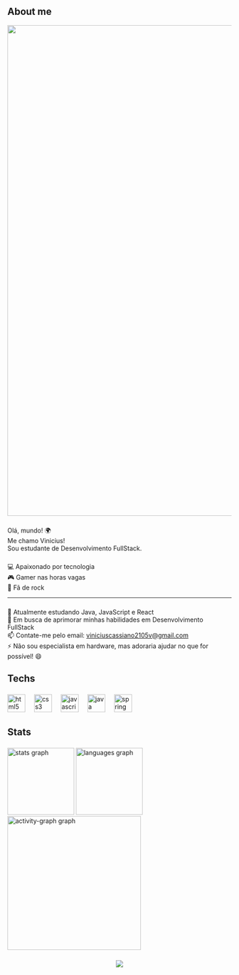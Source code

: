 <h2 align="left">About me</h2>

<div align="center">
  <img src="https://user-images.githubusercontent.com/74038190/225813708-98b745f2-7d22-48cf-9150-083f1b00d6c9.gif" width="1100">
</div>

###

<p align="left">Olá, mundo! 🌍<br>Me chamo Vinicius!<br> Sou estudante de Desenvolvimento FullStack.</p>

###

<p align="left">💻 Apaixonado por tecnologia<br>🎮 Gamer nas horas vagas<br>🎸 Fã de rock</p>

---

###

<p align="left">
🔭 Atualmente estudando Java, JavaScript e React<br>
🌱 Em busca de aprimorar minhas habilidades em Desenvolvimento FullStack<br>
📫 Contate-me pelo email: <a href="mailto:viniciuscassiano2105v@gmail.com">viniciuscassiano2105v@gmail.com</a><br>
⚡ Não sou especialista em hardware, mas adoraria ajudar no que for possível! 😄
</p>

###

<h2 align="left">Techs</h2>

###

<div align="left">
  <img src="https://skillicons.dev/icons?i=html" height="40" alt="html5 logo"  />
  <img width="12" />
  <img src="https://skillicons.dev/icons?i=css" height="40" alt="css3 logo"  />
  <img width="12" />
  <img src="https://skillicons.dev/icons?i=js" height="40" alt="javascript logo"  />
  <img width="12" />
  <img src="https://skillicons.dev/icons?i=java" height="40" alt="java logo"  />
  <img width="12" />
  <img src="https://skillicons.dev/icons?i=spring" height="40" alt="spring logo"  />
</div>

###

<h2 align="left">Stats</h2>

###

<div align="left">
  <img src="https://github-readme-stats.vercel.app/api?username=ViniciusCassiano2105&hide_title=false&hide_rank=false&show_icons=true&include_all_commits=true&count_private=true&disable_animations=false&theme=chartreuse-dark&locale=en&hide_border=false&order=1" height="150" alt="stats graph"  />
  <img src="https://github-readme-stats.vercel.app/api/top-langs?username=ViniciusCassiano2105&locale=en&hide_title=false&layout=compact&card_width=320&langs_count=5&theme=chartreuse-dark&hide_border=false&order=2" height="150" alt="languages graph"  />
  <img src="https://github-readme-activity-graph.vercel.app/graph?username=ViniciusCassiano2105&radius=16&theme=chartreuse-dark&area=true&order=5" height="300" alt="activity-graph graph"  />
</div>

###

<div align="center">
  <img src="https://profile-counter.glitch.me/ViniciusCassiano2105/count.svg?"  />
</div>

